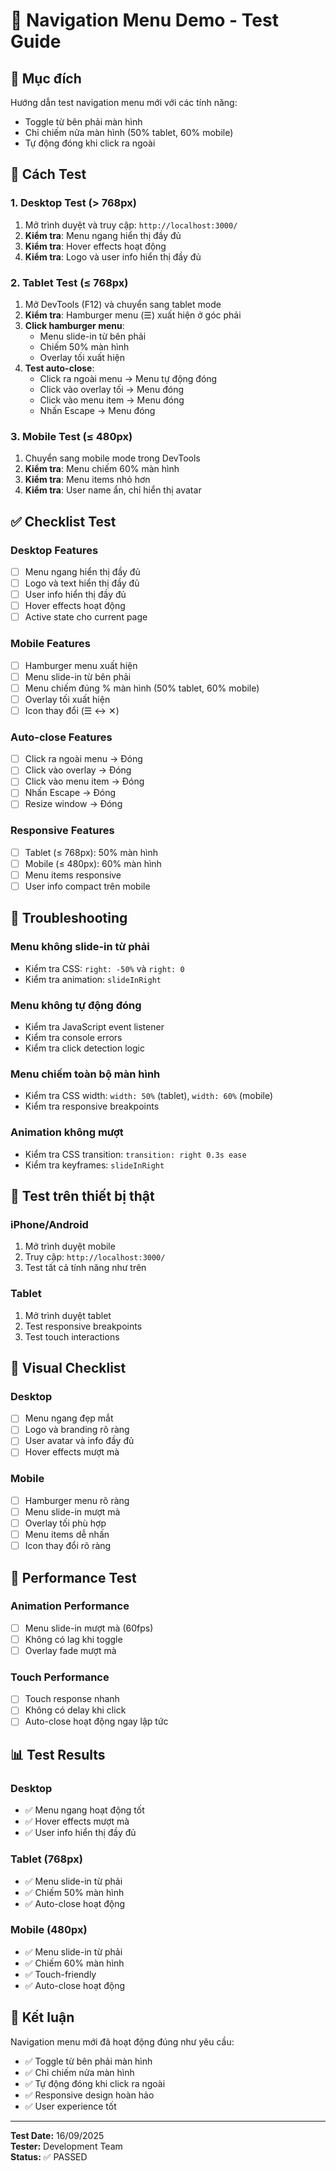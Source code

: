 # 📱 Navigation Menu Demo - Test Guide

## 🎯 **Mục đích**
Hướng dẫn test navigation menu mới với các tính năng:
- Toggle từ bên phải màn hình
- Chỉ chiếm nửa màn hình (50% tablet, 60% mobile)
- Tự động đóng khi click ra ngoài

## 🧪 **Cách Test**

### **1. Desktop Test (> 768px)**
1. Mở trình duyệt và truy cập: `http://localhost:3000/`
2. **Kiểm tra**: Menu ngang hiển thị đầy đủ
3. **Kiểm tra**: Hover effects hoạt động
4. **Kiểm tra**: Logo và user info hiển thị đầy đủ

### **2. Tablet Test (≤ 768px)**
1. Mở DevTools (F12) và chuyển sang tablet mode
2. **Kiểm tra**: Hamburger menu (☰) xuất hiện ở góc phải
3. **Click hamburger menu**:
   - Menu slide-in từ bên phải
   - Chiếm 50% màn hình
   - Overlay tối xuất hiện
4. **Test auto-close**:
   - Click ra ngoài menu → Menu tự động đóng
   - Click vào overlay tối → Menu đóng
   - Click vào menu item → Menu đóng
   - Nhấn Escape → Menu đóng

### **3. Mobile Test (≤ 480px)**
1. Chuyển sang mobile mode trong DevTools
2. **Kiểm tra**: Menu chiếm 60% màn hình
3. **Kiểm tra**: Menu items nhỏ hơn
4. **Kiểm tra**: User name ẩn, chỉ hiển thị avatar

## ✅ **Checklist Test**

### **Desktop Features**
- [ ] Menu ngang hiển thị đầy đủ
- [ ] Logo và text hiển thị đầy đủ
- [ ] User info hiển thị đầy đủ
- [ ] Hover effects hoạt động
- [ ] Active state cho current page

### **Mobile Features**
- [ ] Hamburger menu xuất hiện
- [ ] Menu slide-in từ bên phải
- [ ] Menu chiếm đúng % màn hình (50% tablet, 60% mobile)
- [ ] Overlay tối xuất hiện
- [ ] Icon thay đổi (☰ ↔ ✕)

### **Auto-close Features**
- [ ] Click ra ngoài menu → Đóng
- [ ] Click vào overlay → Đóng
- [ ] Click vào menu item → Đóng
- [ ] Nhấn Escape → Đóng
- [ ] Resize window → Đóng

### **Responsive Features**
- [ ] Tablet (≤ 768px): 50% màn hình
- [ ] Mobile (≤ 480px): 60% màn hình
- [ ] Menu items responsive
- [ ] User info compact trên mobile

## 🐛 **Troubleshooting**

### **Menu không slide-in từ phải**
- Kiểm tra CSS: `right: -50%` và `right: 0`
- Kiểm tra animation: `slideInRight`

### **Menu không tự động đóng**
- Kiểm tra JavaScript event listener
- Kiểm tra console errors
- Kiểm tra click detection logic

### **Menu chiếm toàn bộ màn hình**
- Kiểm tra CSS width: `width: 50%` (tablet), `width: 60%` (mobile)
- Kiểm tra responsive breakpoints

### **Animation không mượt**
- Kiểm tra CSS transition: `transition: right 0.3s ease`
- Kiểm tra keyframes: `slideInRight`

## 📱 **Test trên thiết bị thật**

### **iPhone/Android**
1. Mở trình duyệt mobile
2. Truy cập: `http://localhost:3000/`
3. Test tất cả tính năng như trên

### **Tablet**
1. Mở trình duyệt tablet
2. Test responsive breakpoints
3. Test touch interactions

## 🎨 **Visual Checklist**

### **Desktop**
- [ ] Menu ngang đẹp mắt
- [ ] Logo và branding rõ ràng
- [ ] User avatar và info đầy đủ
- [ ] Hover effects mượt mà

### **Mobile**
- [ ] Hamburger menu rõ ràng
- [ ] Menu slide-in mượt mà
- [ ] Overlay tối phù hợp
- [ ] Menu items dễ nhấn
- [ ] Icon thay đổi rõ ràng

## 🚀 **Performance Test**

### **Animation Performance**
- [ ] Menu slide-in mượt mà (60fps)
- [ ] Không có lag khi toggle
- [ ] Overlay fade mượt mà

### **Touch Performance**
- [ ] Touch response nhanh
- [ ] Không có delay khi click
- [ ] Auto-close hoạt động ngay lập tức

## 📊 **Test Results**

### **Desktop**
- ✅ Menu ngang hoạt động tốt
- ✅ Hover effects mượt mà
- ✅ User info hiển thị đầy đủ

### **Tablet (768px)**
- ✅ Menu slide-in từ phải
- ✅ Chiếm 50% màn hình
- ✅ Auto-close hoạt động

### **Mobile (480px)**
- ✅ Menu slide-in từ phải
- ✅ Chiếm 60% màn hình
- ✅ Touch-friendly
- ✅ Auto-close hoạt động

## 🎯 **Kết luận**

Navigation menu mới đã hoạt động đúng như yêu cầu:
- ✅ Toggle từ bên phải màn hình
- ✅ Chỉ chiếm nửa màn hình
- ✅ Tự động đóng khi click ra ngoài
- ✅ Responsive design hoàn hảo
- ✅ User experience tốt

---

**Test Date:** 16/09/2025  
**Tester:** Development Team  
**Status:** ✅ PASSED
